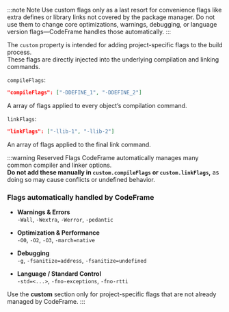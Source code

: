 :::note Note
Use custom flags only as a last resort for convenience flags like extra defines or library links not covered by the package manager. Do not use them to change core optimizations, warnings, debugging, or language version flags—CodeFrame handles those automatically.
:::

The `custom` property is intended for adding project-specific flags to the build process.  
These flags are directly injected into the underlying compilation and linking commands.

`compileFlags`:

```json
"compileFlags": ["-DDEFINE_1", "-DDEFINE_2"]
```

A array of flags applied to every object’s compilation command.

`linkFlags`:

```json
"linkFlags": ["-llib-1", "-llib-2"]
```

An array of flags applied to the final link command.

:::warning Reserved Flags
CodeFrame automatically manages many common compiler and linker options.  
**Do not add these manually in `custom.compileFlags` or `custom.linkFlags`,** as doing so may cause conflicts or undefined behavior.

### Flags automatically handled by CodeFrame

- **Warnings & Errors**  
  `-Wall`, `-Wextra`, `-Werror`, `-pedantic`

- **Optimization & Performance**  
  `-O0`, `-O2`, `-O3`, `-march=native`

- **Debugging**  
  `-g`, `-fsanitize=address`, `-fsanitize=undefined`

- **Language / Standard Control**  
  `-std=<...>`, `-fno-exceptions`, `-fno-rtti`

Use the **custom** section only for project-specific flags that are not already managed by CodeFrame.
:::
